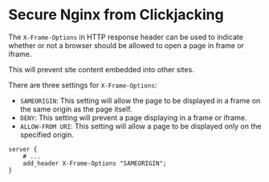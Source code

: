 # Secure Nginx from Clickjacking

The `X-Frame-Options` in HTTP response header can be used to indicate whether or not a browser should be allowed to open a page in frame or iframe.

This will prevent site content embedded into other sites.

There are three settings for `X-Frame-Options`:

- `SAMEORIGIN`: This setting will allow the page to be displayed in a frame on the same origin as the page itself.
- `DENY`: This setting will prevent a page displaying in a frame or iframe.
- `ALLOW-FROM URI`: This setting will allow a page to be displayed only on the specified origin.

```
server {
    # ...
    add_header X-Frame-Options "SAMEORIGIN";
}
```
